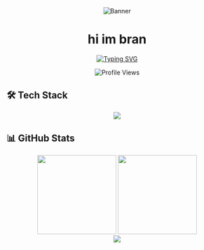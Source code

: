 <div align="center">
  <img src="https://raw.githubusercontent.com/brann-dev/assets/main/zero-slash.gif" alt="Banner" />
  
  # hi im bran
  
  [![Typing SVG](https://readme-typing-svg.herokuapp.com?font=Fira+Code&pause=1000&color=58A6FF&center=true&vCenter=true&width=435&lines=Full+Stack+Developer;AI=<3;DeFi+🧧🤑💰;Unicorns+🦄)](https://git.io/typing-svg)
  
  ![Profile Views](https://komarev.com/ghpvc/?username=brann-dev&color=brightgreen)
</div>

## 🛠️ Tech Stack

<div align="center">
  <img src="https://skillicons.dev/icons?i=nextjs,react,typescript,javascript,rust,nodejs,python,solidity&perline=8" />
</div>

## 📊 GitHub Stats

<div align="center">
  <img height="180em" src="https://github-readme-stats.vercel.app/api?username=brann-dev&show_icons=true&theme=dark&include_all_commits=true&count_private=true"/>
  <img height="180em" src="https://github-readme-stats.vercel.app/api/top-langs/?username=brann-dev&layout=compact&langs_count=8&theme=dark"/>
</div>

<div align="center">
  <img src="https://github-readme-streak-stats.herokuapp.com/?user=brann-dev&theme=dark" />
</div>
